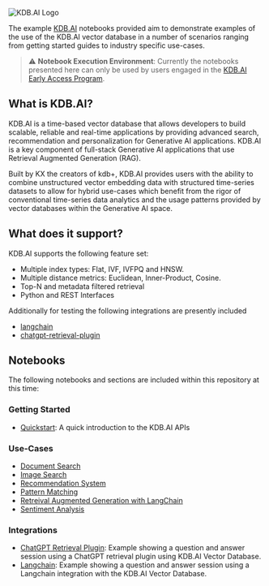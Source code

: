 ![KDB.AI Logo](https://kdb.ai/images/logo-kdb.ai-black-bg.png)

The example [KDB.AI](https://kdb.ai) notebooks provided aim to demonstrate examples of the use of the KDB.AI vector database in a number of scenarios ranging from getting started guides to industry specific use-cases.

> :warning: **Notebook Execution Environment**: Currently the notebooks presented here can only be used by users engaged in the [KDB.AI Early Access Program](https://kx.com/kdb-ai-early-access/). 


## What is KDB.AI?

KDB.AI is a time-based vector database that allows developers to build scalable, reliable and real-time applications by providing advanced search, recommendation and personalization for Generative AI applications. KDB.AI is a key component of full-stack Generative AI applications that use Retrieval Augmented Generation (RAG).

Built by KX the creators of kdb+, KDB.AI provides users with the ability to combine unstructured vector embedding data with structured time-series datasets to allow for hybrid use-cases which benefit from the rigor of conventional time-series data analytics and the usage patterns provided by vector databases within the Generative AI space.

## What does it support?

KDB.AI supports the following feature set:

- Multiple index types: Flat, IVF, IVFPQ and HNSW.
- Multiple distance metrics: Euclidean, Inner-Product, Cosine.
- Top-N and metadata filtered retrieval
- Python and REST Interfaces

Additionally for testing the following integrations are presently included

- [langchain](https://github.com/kxsystems/langchain)
- [chatgpt-retrieval-plugin](https://github.com/KxSystems/chatgpt-retrieval-plugin)

## Notebooks

The following notebooks and sections are included within this repository at this time:

### Getting Started

- [Quickstart](notebooks/getting-started/Quickstart.ipynb): A quick introduction to the KDB.AI APIs

### Use-Cases

- [Document Search](https://github.com/KxSystems/kdbai-notebooks/tree/main/notebooks/samples/document-search)
- [Image Search](https://github.com/KxSystems/kdbai-notebooks/tree/main/notebooks/samples/image-search)
- [Recommendation System](https://github.com/KxSystems/kdbai-notebooks/tree/main/notebooks/samples/music_recommendation)
- [Pattern Matching](https://github.com/KxSystems/kdbai-notebooks/tree/main/notebooks/samples/pattern-matching)
- [Retreival Augmented Generation with LangChain](https://github.com/KxSystems/kdbai-notebooks/tree/main/notebooks/samples/langchain)
- [Sentiment Analysis](https://github.com/KxSystems/kdbai-notebooks/tree/main/notebooks/samples/sentiment-analysis)

### Integrations

- [ChatGPT Retrieval Plugin](https://github.com/KxSystems/chatgpt-retrieval-plugin/blob/KDB.AI/examples/providers/kdbai/ChatGPT_QA_Demo.ipynb): Example showing a question and answer session using a ChatGPT retrieval plugin using KDB.AI Vector Database.
- [Langchain](https://github.com/KxSystems/langchain/blob/KDB.AI/docs/extras/integrations/vectorstores/kdbai.ipynb): Example showing a question and answer session using a Langchain integration with the KDB.AI Vector Database.
